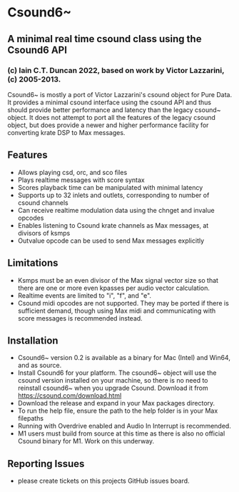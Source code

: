 # Csound6~ 
## A minimal real time csound class using the Csound6 API
### (c) Iain C.T. Duncan 2022, based on work by Victor Lazzarini, (c) 2005-2013.

Csound6~ is mostly a port of Victor Lazzarini's csound object for Pure Data. It provides
a minimal csound interface using the csound API and thus should provide better performance
and latency than the legacy csound~ object. It does not attempt to port all the features
of the legacy csound object, but does provide a newer and higher performance facility for 
converting krate DSP to Max messages.

## Features
- Allows playing csd, orc, and sco files
- Plays realtime messages with score syntax
- Scores playback time can be manipulated with minimal latency
- Supports up to 32 inlets and outlets, corresponding to number of csound channels
- Can receive realtime modulation data using the chnget and invalue opcodes
- Enables listening to Csound krate channels as Max messages, at divisors of ksmps
- Outvalue opcode can be used to send Max messages explicitly

## Limitations
- Ksmps must be an even divisor of the Max signal vector size so that there are one
  or more even kpasses per audio vector calculation.
- Realtime events are limited to "i", "f", and "e".
- Csound midi opcodes are not supported. They may be ported if there is sufficient demand, though
  using Max midi and communicating with score messages is recommended instead.

## Installation
- Csound6~ version 0.2 is available as a binary for Mac (Intel) and Win64, and as source.
- Install Csound6 for your platform. The csound6~ object will use the csound version installed on your machine, so there is no need to reinstall csound6~ when you upgrade Csound. Download it from https://csound.com/download.html
- Download the release and expand in your Max packages directory.
- To run the help file, ensure the path to the help folder is in your Max filepaths
- Running with Overdrive enabled and Audio In Interrupt is recommended.
- M1 users must build from source at this time as there is also no official Csound binary for M1. Work on this underway.

## Reporting Issues
- please create tickets on this projects GitHub issues board.





